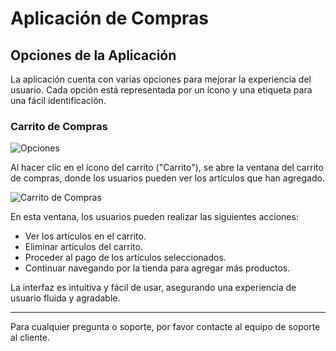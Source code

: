 # Aplicación de Compras

## Opciones de la Aplicación

La aplicación cuenta con varias opciones para mejorar la experiencia del usuario. Cada opción está representada por un ícono y una etiqueta para una fácil identificación.

### Carrito de Compras

![Opciones](<url-de-la-primera-imagen>)

Al hacer clic en el ícono del carrito ("Carrito"), se abre la ventana del carrito de compras, donde los usuarios pueden ver los artículos que han agregado.

![Carrito de Compras](<url-de-la-segunda-imagen>)

En esta ventana, los usuarios pueden realizar las siguientes acciones:

- Ver los artículos en el carrito.
- Eliminar artículos del carrito.
- Proceder al pago de los artículos seleccionados.
- Continuar navegando por la tienda para agregar más productos.

La interfaz es intuitiva y fácil de usar, asegurando una experiencia de usuario fluida y agradable.

---

Para cualquier pregunta o soporte, por favor contacte al equipo de soporte al cliente.
